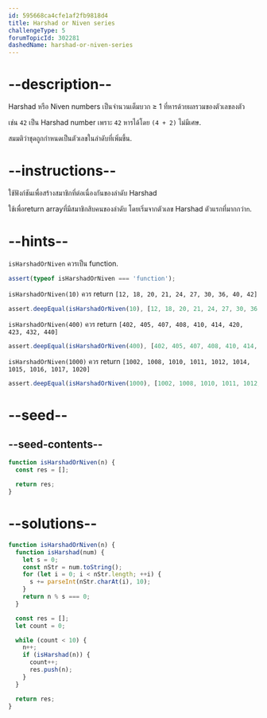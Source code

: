 ```yaml
---
id: 595668ca4cfe1af2fb9818d4
title: Harshad or Niven series
challengeType: 5
forumTopicId: 302281
dashedName: harshad-or-niven-series
---
```


# --description--

Harshad หรือ Niven numbers 
เป็นจำนวนเต็มบวก ≥ 1 ที่หารด้วยผลรวมของตัวเลขลงตัว

เช่น `42` เป็น Harshad number เพราะ `42` หารได้โดย `(4 + 2)` ไม่มีเศษ.

สมมติว่าชุดถูกกำหนดเป็นตัวเลขในลำดับที่เพิ่มขึ้น.

# --instructions--


ใช้ฟังก์ชันเพื่อสร้างสมาชิกที่ต่อเนื่องกันของลำดับ Harshad

ใช้เพื่อreturn arrayที่มีสมาชิกสิบคนของลำดับ โดยเริ่มจากตัวเลข Harshad ตัวแรกที่มากกว่า`n`.

# --hints--

`isHarshadOrNiven` ควรเป็น function.

```js
assert(typeof isHarshadOrNiven === 'function');
```

`isHarshadOrNiven(10)` ควร return `[12, 18, 20, 21, 24, 27, 30, 36, 40, 42]`

```js
assert.deepEqual(isHarshadOrNiven(10), [12, 18, 20, 21, 24, 27, 30, 36, 40, 42]);
```

`isHarshadOrNiven(400)` ควร return `[402, 405, 407, 408, 410, 414, 420, 423, 432, 440]`

```js
assert.deepEqual(isHarshadOrNiven(400), [402, 405, 407, 408, 410, 414, 420, 423, 432, 440]);
```

`isHarshadOrNiven(1000)` ควร return `[1002, 1008, 1010, 1011, 1012, 1014, 1015, 1016, 1017, 1020]`

```js
assert.deepEqual(isHarshadOrNiven(1000), [1002, 1008, 1010, 1011, 1012, 1014, 1015, 1016, 1017, 1020]);
```

# --seed--

## --seed-contents--

```js
function isHarshadOrNiven(n) {
  const res = [];

  return res;
}
```

# --solutions--

```js
function isHarshadOrNiven(n) {
  function isHarshad(num) {
    let s = 0;
    const nStr = num.toString();
    for (let i = 0; i < nStr.length; ++i) {
      s += parseInt(nStr.charAt(i), 10);
    }
    return n % s === 0;
  }

  const res = [];
  let count = 0;

  while (count < 10) {
    n++;
    if (isHarshad(n)) {
      count++;
      res.push(n);
    }
  }

  return res;
}
```
